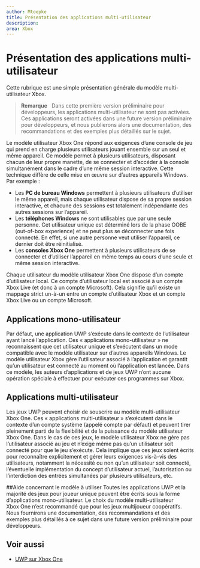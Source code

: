 ```yaml
---
author: Mtoepke
title: Présentation des applications multi-utilisateur
description: 
area: Xbox
---
```


# Présentation des applications multi-utilisateur

Cette rubrique est une simple présentation générale du modèle multi-utilisateur Xbox.

> **Remarque** &nbsp;&nbsp;Dans cette première version préliminaire pour développeurs, les applications multi-utilisateur ne sont pas activées. Ces applications seront activées dans une future version préliminaire pour développeurs, et nous publierons alors une documentation, des recommandations et des exemples plus détaillés sur le sujet. 

Le modèle utilisateur Xbox One répond aux exigences d’une console de jeu qui prend en charge plusieurs utilisateurs jouant ensemble sur un seul et même appareil. 
Ce modèle permet à plusieurs utilisateurs, disposant chacun de leur propre manette, de se connecter et d’accéder à la console simultanément dans le cadre d’une même session interactive. 
Cette technique diffère de celle mise en œuvre sur d’autres appareils Windows. Par exemple :
* Les **PC de bureau Windows** permettent à plusieurs utilisateurs d’utiliser le même appareil, mais chaque utilisateur dispose de sa propre session interactive, et chacune des sessions est totalement indépendante des autres sessions sur l’appareil.
* Les **téléphones Windows** ne sont utilisables que par une seule personne. Cet utilisateur unique est déterminé lors de la phase OOBE (out-of-box experience) et ne peut plus se déconnecter une fois connecté. En effet, si une autre personne veut utiliser l’appareil, ce dernier doit être réinitialisé. 
* Les **consoles Xbox One** permettent à plusieurs utilisateurs de se connecter et d’utiliser l’appareil en même temps au cours d’une seule et même session interactive.

Chaque utilisateur du modèle utilisateur Xbox One dispose d’un compte d’utilisateur local. 
Ce compte d’utilisateur local est associé à un compte Xbox Live (et donc à un compte Microsoft). 
Cela signifie qu’il existe un mappage strict un-à-un entre un compte d’utilisateur Xbox et un compte Xbox Live ou un compte Microsoft.

## Applications mono-utilisateur
Par défaut, une application UWP s’exécute dans le contexte de l’utilisateur ayant lancé l’application. 
Ces « applications mono-utilisateur » ne reconnaissent que cet utilisateur unique et s’exécutent dans un mode compatible avec le modèle utilisateur sur d’autres appareils Windows. 
Le modèle utilisateur Xbox gère l’utilisateur associé à l’application et garantit qu’un utilisateur est connecté au moment où l’application est lancée. 
Dans ce modèle, les auteurs d’applications et de jeux UWP n’ont aucune opération spéciale à effectuer pour exécuter ces programmes sur Xbox. 

## Applications multi-utilisateur
Les jeux UWP peuvent choisir de souscrire au modèle multi-utilisateur Xbox One. 
Ces « applications multi-utilisateur » s’exécutent dans le contexte d’un compte système (appelé compte par défaut) et peuvent tirer pleinement parti de la flexibilité et de la puissance du modèle utilisateur Xbox One. 
Dans le cas de ces jeux, le modèle utilisateur Xbox ne gère pas l’utilisateur associé au jeu et n’exige même pas qu’un utilisateur soit connecté pour que le jeu s’exécute. 
Cela implique que ces jeux soient écrits pour reconnaître explicitement et gérer leurs exigences vis-à-vis des utilisateurs, notamment la nécessité ou non qu’un utilisateur soit connecté, l’éventuelle implémentation du concept d’utilisateur actuel, l’autorisation ou l’interdiction des entrées simultanées par plusieurs utilisateurs, etc.

##Aide concernant le modèle à utiliser Toutes les applications UWP et la majorité des jeux pour joueur unique peuvent être écrits sous la forme d’applications mono-utilisateur. 
Le choix du modèle multi-utilisateur Xbox One n’est recommandé que pour les jeux multijoueur coopératifs. 
Nous fournirons une documentation, des recommandations et des exemples plus détaillés à ce sujet dans une future version préliminaire pour développeurs.

## Voir aussi
- [UWP sur Xbox One](index.md)


<!--HONumber=May16_HO2-->


